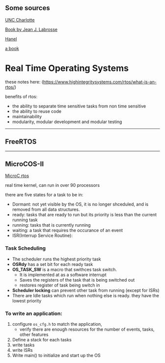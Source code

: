 
## Some sources

[UNC Charlotte](https://webpages.uncc.edu/~jmconrad/ECGR6185-2009-01/notes/Intro_to_MicroCOS-II.pdf)

[Book by Jean J. Labrosse](http://gr.xjtu.edu.cn/c/document_library/get_file?folderId=988018&name=DLFE-22901.pdf)

[Hanel](https://webpages.uncc.edu/~jmconrad/ECGR6185-2006-01/notes/Introduction_To_MicroC_OS-II.pdf)

[a book](https://www.amazon.com/MicroC-OS-II-Kernel-CD-ROM/dp/1578201039)

# Real Time Operating Systems

these notes here: (https://www.highintegritysystems.com/rtos/what-is-an-rtos/)



benefits of rtos:
- the ability to separate time sensitive tasks from non time sensitive
- the ability to reuse code
- maintainability 
- modularity, modular development and modular testing

---------------------------------------------------------------------------

## FreeRTOS






---------------------------------------------------------------------------

## MicroCOS-II

[MicroC rtos](https://www.techrepublic.com/index.php/resource-library/whitepapers/application-with-mucos-rtos-on-embedded-systems/)

real time kernel, can run in over 90 processors  

there are five states for a task to be in:
- Dormant: not yet visible by the OS, it is no longer shceduled, and is removed from all data structures. 
- ready: tasks that are ready to run but its priority is less than the current running task
- running: tasks that is currently running
- waiting: a task that requires the occurance of an event
- ISR(Interrup Service Routine):


### Task Scheduling
- The scheduler runs the highest priority task
- **OSRdy** has a set bit for each ready task
- **OS_TASK_SW** is a macro that swithces task switch.
	- It is implemented at as a software interrupt
	- Saves the registers of the task that is being switched out
	- restores register of task being switch in
- **Scheduler locking** can prevent other task from running (except for ISRs)
- There are Idle tasks which run when nothing else is ready. they have the lowest priority

### To write an application:
1. configure `os_cfg.h` to match the application, 
	- verify there are enough resources for the number of events, tasks, other features
2. Define a stack for each tasks
3. write tasks
4. write ISRs
5. Write main() to initialize and start up the OS



